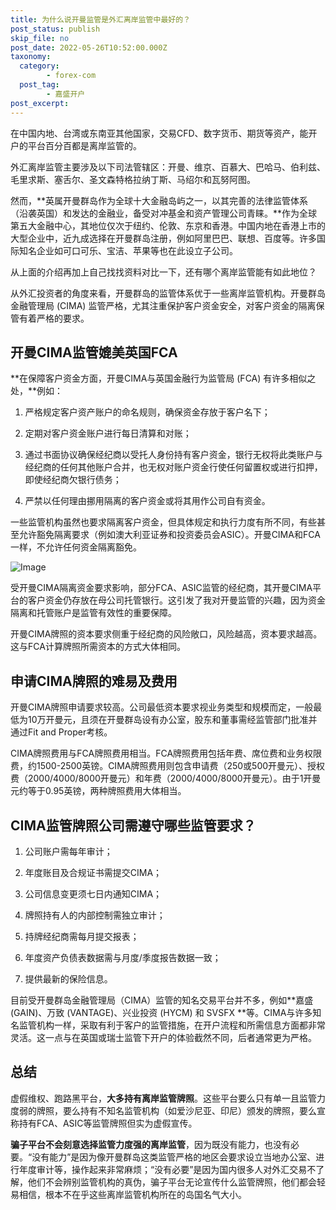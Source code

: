 ```yaml
---
title: 为什么说开曼监管是外汇离岸监管中最好的？
post_status: publish
skip_file: no
post_date: 2022-05-26T10:52:00.000Z
taxonomy:
  category:
        - forex-com
  post_tag:
        - 嘉盛开户
post_excerpt: 
---
```

在中国内地、台湾或东南亚其他国家，交易CFD、数字货币、期货等资产，能开户的平台百分百都是离岸监管的。

外汇离岸监管主要涉及以下司法管辖区：开曼、维京、百慕大、巴哈马、伯利兹、毛里求斯、塞舌尔、圣文森特格拉纳丁斯、马绍尔和瓦努阿图。

然而，**英属开曼群岛作为全球十大金融岛屿之一，以其完善的法律监管体系（沿袭英国）和发达的金融业，备受对冲基金和资产管理公司青睐。**作为全球第五大金融中心，其地位仅次于纽约、伦敦、东京和香港。中国内地在香港上市的大型企业中，近九成选择在开曼群岛注册，例如阿里巴巴、联想、百度等。许多国际知名企业如可口可乐、宝洁、苹果等也在此设立子公司。

从上面的介绍再加上自己找找资料对比一下，还有哪个离岸监管能有如此地位？

从外汇投资者的角度来看，开曼群岛的监管体系优于一些离岸监管机构。开曼群岛金融管理局 (CIMA) 监管严格，尤其注重保护客户资金安全，对客户资金的隔离保管有着严格的要求。

## 开曼CIMA监管媲美英国FCA

**在保障客户资金方面，开曼CIMA与英国金融行为监管局 (FCA) 有许多相似之处，**例如：

1. 严格规定客户资产账户的命名规则，确保资金存放于客户名下；

1. 定期对客户资金账户进行每日清算和对账；

1. 通过书面协议确保经纪商以受托人身份持有客户资金，银行无权将此类账户与经纪商的任何其他账户合并，也无权对账户资金行使任何留置权或进行扣押，即使经纪商欠银行债务；

1. 严禁以任何理由挪用隔离的客户资金或将其用作公司自有资金。

一些监管机构虽然也要求隔离客户资金，但具体规定和执行力度有所不同，有些甚至允许豁免隔离要求（例如澳大利亚证券和投资委员会ASIC）。开曼CIMA和FCA一样，不允许任何资金隔离豁免。

![Image](https://prod-files-secure.s3.us-west-2.amazonaws.com/39ed1227-6d7d-4570-be36-9ccd4a2c4241/bd849744-3fcb-4a37-8312-357962c8f065/image.png?X-Amz-Algorithm=AWS4-HMAC-SHA256&X-Amz-Content-Sha256=UNSIGNED-PAYLOAD&X-Amz-Credential=ASIAZI2LB4664CTPTWDB%2F20250417%2Fus-west-2%2Fs3%2Faws4_request&X-Amz-Date=20250417T041346Z&X-Amz-Expires=3600&X-Amz-Security-Token=IQoJb3JpZ2luX2VjEMz%2F%2F%2F%2F%2F%2F%2F%2F%2F%2FwEaCXVzLXdlc3QtMiJIMEYCIQDugKYnF49l66UAhTiXDCjIFZJUkCShccdKF6cq3iDXqQIhAPtswVmNPWp0TdbfE0bW8NW1a8%2Bg4zz1bwKCM4CPZtTuKv8DCFUQABoMNjM3NDIzMTgzODA1Igwu64XHrbG1mKf6afMq3AP%2F1g%2FUALu4war45OioPxoSNhjoWCpFjznw%2B%2FYBFvh1rXGEtb5%2BcjZjAA6romaIj0KlcBRDGoU7hZARfDNWHjdpnPgTy23Ber%2B2Xpuj%2BzFmoZ1KHN5dnMj2FIQt9htuILwLgCG4zRUluL9orDMVihYBsgNR2rsO6yxlpXBpEfsiQe%2FghyzofnO2WqP%2FPpBUR7S14UG6tquH8a5Ok4r4V6vnchoOwsFIbpblF89qG9fQC4N%2BZnXKQaMVk37LPBWt2dgtl6P1HqDh3Sau4TVTmlyhuM9p3xhf3Lz0LwoAYsiflPsIQDW5HZjb09rcIZzZ5fZ7s%2BHq%2BkO6T0REsIZeI7Lm6qFfpfnUN%2Ft4c7laRa9KVjkvoIUVCkL60yDFer8GU6HGEI9oxeVgLw%2F1yE7IJsBZS0SvLqbqeZ2hNorbrnzEPk%2F6d13jC5nOhGQDfd12Z%2FevaF4tDNl3Ns%2BRKAGRZ8TWAzdFTg61vkiy4CS6f6qYridA%2BwDOqCx62rt4sMudvSgi2Jp0b21rbqJypbyv7ekxyYmOwB62ChUU5zRAsubOb7O%2FuIwoCW1eDjWwi8Qv9DhXgYRF70cBV9Snoy9v97xiLoTSoh1j1tPsX%2F1A7Ae0XKp71kbmSyNuX%2Be%2F8zCV%2BIHABjqkAfbDhdA3eeNYEGkFRauOmkmv40t3WTwSrVXzUDOsxgmigvbe1BOQFcuO6agdfY1zYXoAcAk4wt59GRGbaDyn4XlM7oq0I%2BKQ63JbcIyOgRbHmiLRp%2Fb5pmroS1C%2BVRcWQVheAbiQf5LyOFcOWoAG7FDDg17Q%2FHVsn0ugcjcR2FvuUnelUtQJKcY%2Bx7v6FgUr%2B3mcgUtWbtlC9B3EIIqgM5kFymBt&X-Amz-Signature=b4268e19d2f8a8c0d064564b55ef241267c160437e50417754c7722d7f1ee378&X-Amz-SignedHeaders=host&x-id=GetObject)

受开曼CIMA隔离资金要求影响，部分FCA、ASIC监管的经纪商，其开曼CIMA平台的客户资金仍存放在母公司托管银行。这引发了我对开曼监管的兴趣，因为资金隔离和托管账户是监管有效性的重要保障。

开曼CIMA牌照的资本要求侧重于经纪商的风险敞口，风险越高，资本要求越高。这与FCA计算牌照所需资本的方式大体相同。

## **申请CIMA牌照的难易及费用**

开曼CIMA牌照申请要求较高。公司最低资本要求视业务类型和规模而定，一般最低为10万开曼元，且须在开曼群岛设有办公室，股东和董事需经监管部门批准并通过Fit and Proper考核。

CIMA牌照费用与FCA牌照费用相当。FCA牌照费用包括年费、席位费和业务权限费，约1500-2500英镑。CIMA牌照费用则包含申请费（250或500开曼元）、授权费（2000/4000/8000开曼元）和年费（2000/4000/8000开曼元）。由于1开曼元约等于0.95英镑，两种牌照费用大体相当。

## CIMA监管牌照公司需遵守哪些监管要求？

1. 公司账户需每年审计；

1. 年度账目及合规证书需提交CIMA；

1. 公司信息变更须七日内通知CIMA；

1. 牌照持有人的内部控制需独立审计；

1. 持牌经纪商需每月提交报表；

1. 年度资产负债表数据需与月度/季度报告数据一致；

1. 提供最新的保险信息。

目前受开曼群岛金融管理局（CIMA）监管的知名交易平台并不多，例如**嘉盛 (GAIN)、万致 (VANTAGE)、兴业投资 (HYCM) 和 SVSFX **等。CIMA与许多知名监管机构一样，采取有利于客户的监管措施，在开户流程和所需信息方面都非常灵活。这一点与在英国或瑞士监管下开户的体验截然不同，后者通常更为严格。

## 总结

虚假维权、跑路黑平台，**大多持有离岸监管牌照**。这些平台要么只有单一且监管力度弱的牌照，要么持有不知名监管机构（如爱沙尼亚、印尼）颁发的牌照，要么宣称持有FCA、ASIC等监管牌照但实为虚假宣传。

**骗子平台不会刻意选择监管力度强的离岸监管**，因为既没有能力，也没有必要。“没有能力”是因为像开曼群岛这类监管严格的地区会要求设立当地办公室、进行年度审计等，操作起来非常麻烦；“没有必要”是因为国内很多人对外汇交易不了解，他们不会辨别监管机构的真伪，骗子平台无论宣传什么监管牌照，他们都会轻易相信，根本不在乎这些离岸监管机构所在的岛国名气大小。